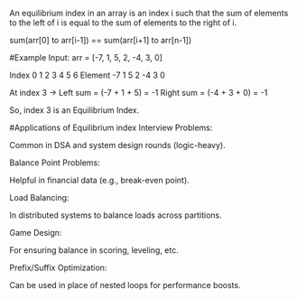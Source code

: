 An equilibrium index in an array is an index i such that the sum of elements to the left of i is equal to the sum of elements to the right of i.

sum(arr[0] to arr[i-1]) == sum(arr[i+1] to arr[n-1])


#Example
Input: arr = [-7, 1, 5, 2, -4, 3, 0]

Index      0   1   2   3   4   5   6
Element   -7   1   5   2  -4   3   0

At index 3 → Left sum = (-7 + 1 + 5) = -1
              Right sum = (-4 + 3 + 0) = -1 

So, index 3 is an Equilibrium Index.



#Applications of Equilibrium index
Interview Problems:

Common in DSA and system design rounds (logic-heavy).

Balance Point Problems:

Helpful in financial data (e.g., break-even point).

Load Balancing:

In distributed systems to balance loads across partitions.

Game Design:

For ensuring balance in scoring, leveling, etc.

Prefix/Suffix Optimization:

Can be used in place of nested loops for performance boosts.






